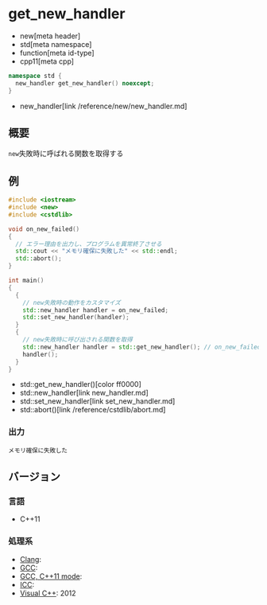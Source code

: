 # get_new_handler
* new[meta header]
* std[meta namespace]
* function[meta id-type]
* cpp11[meta cpp]

```cpp
namespace std {
  new_handler get_new_handler() noexcept;
}
```
* new_handler[link /reference/new/new_handler.md]

## 概要
`new`失敗時に呼ばれる関数を取得する


## 例
```cpp example
#include <iostream>
#include <new>
#include <cstdlib>

void on_new_failed()
{
  // エラー理由を出力し、プログラムを異常終了させる
  std::cout << "メモリ確保に失敗した" << std::endl;
  std::abort();
}

int main()
{
  {
    // new失敗時の動作をカスタマイズ
    std::new_handler handler = on_new_failed;
    std::set_new_handler(handler);
  }
  {
    // new失敗時に呼び出される関数を取得
    std::new_handler handler = std::get_new_handler(); // on_new_failed()が返される
    handler();
  }
}
```
* std::get_new_handler()[color ff0000]
* std::new_handler[link new_handler.md]
* std::set_new_handler[link set_new_handler.md]
* std::abort()[link /reference/cstdlib/abort.md]

### 出力
```
メモリ確保に失敗した
```

## バージョン
### 言語
- C++11

### 処理系
- [Clang](/implementation.md#clang): 
- [GCC](/implementation.md#gcc): 
- [GCC, C++11 mode](/implementation.md#gcc): 
- [ICC](/implementation.md#icc): 
- [Visual C++](/implementation.md#visual_cpp): 2012

